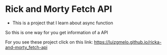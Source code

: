 # Rick and Morty Fetch API

- This is a project that I learn about async function

So this is one way for you get information of a API

For you see these project click on this link: https://luizgmelo.github.io/ricka-and-morty_fetch-api
